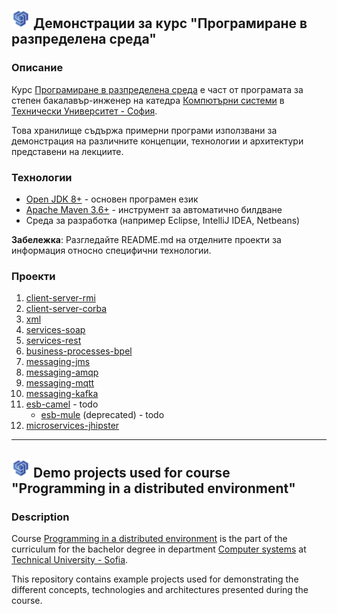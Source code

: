 ## <img src="logo.png" height="30" /> Демонстрации за курс "Програмиране в разпределена среда" 

### Описание
Курс [Програмиране в разпределена среда](http://81.161.243.12/bgmoodle/course/view.php?id=12) е част от програмата за степен бакалавър-инженер на катедра [Компютърни системи](http://cs.tu-sofia.bg/home.php?id=1&language=bg) в [Технически Университет - София](https://tu-sofia.bg/).

Това хранилище съдържа примерни програми използвани за демонстрация на различните концепции, технологии и архитектури представени на лекциите.

### Технологии
- [Open JDK 8+](https://openjdk.java.net/) - основен програмен език
- [Apache Maven 3.6+](https://maven.apache.org/) - инструмент за автоматично билдване
- Среда за разработка (например Eclipse, IntelliJ IDEA, Netbeans)

**Забележка**: Разгледайте REАDME.md на отделните проекти за информация относно специфични технологии.

### Проекти
1. [client-server-rmi](client-server-rmi/README.md)
1. [client-server-corba](client-server-corba/README.md)
1. [xml](xml/README.md)
1. [services-soap](services-soap/README.md)
1. [services-rest](services-rest/README.md)
1. [business-processes-bpel](business-processes-bpel/README.md)
1. [messaging-jms](messaging-jms/README.md)
1. [messaging-amqp](messaging-amqp/README.md)
1. [messaging-mqtt](messaging-mqtt/README.md)
1. [messaging-kafka](messaging-kafka/README.md)
1. [esb-camel](esb-camel/README.md) - todo
   - [esb-mule](esb-mule/README.md) (deprecated) - todo
1. [microservices-jhipster](microservices-jhipster/README.md)

---

## <img src="logo.png" height="30" /> Demo projects used for course "Programming in a distributed environment" 

### Description
Course [Programming in a distributed environment](http://81.161.243.12/bgmoodle/course/view.php?id=12) is the part of the curriculum for the bachelor degree in department [Computer systems](http://cs.tu-sofia.bg/home.php?id=1&language=en) at [Technical University - Sofia](https://tu-sofia.bg/).

This repository contains example projects used for demonstrating the different concepts, technologies and architectures presented during the course.
